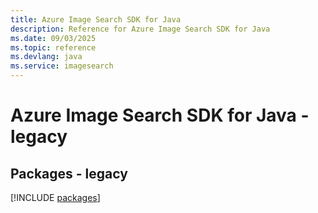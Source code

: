 ```yaml
---
title: Azure Image Search SDK for Java
description: Reference for Azure Image Search SDK for Java
ms.date: 09/03/2025
ms.topic: reference
ms.devlang: java
ms.service: imagesearch
---
```

# Azure Image Search SDK for Java - legacy
## Packages - legacy
[!INCLUDE [packages](image-search-index.md)]
